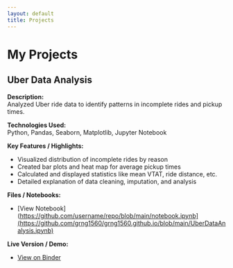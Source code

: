 ```yaml
---
layout: default
title: Projects
---
```


# My Projects

## Uber Data Analysis

**Description:**  
Analyzed Uber ride data to identify patterns in incomplete rides and pickup times.

**Technologies Used:**  
Python, Pandas, Seaborn, Matplotlib, Jupyter Notebook

**Key Features / Highlights:**  
- Visualized distribution of incomplete rides by reason  
- Created bar plots and heat map for average pickup times  
- Calculated and displayed statistics like mean VTAT, ride distance, etc.
- Detailed explanation of data cleaning, imputation, and analysis

**Files / Notebooks:**  
- [View Notebook](https://github.com/username/repo/blob/main/notebook.ipynb](https://github.com/grng1560/grng1560.github.io/blob/main/UberDataAnalysis.ipynb)

**Live Version / Demo:**  
- [View on Binder](https://mybinder.org/v2/gh/grng1560/grng1560.github.io/main?filepath=UberDataAnalysis.ipynb)

